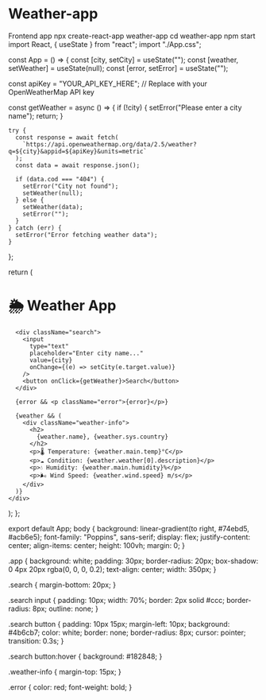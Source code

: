 # Weather-app
Frontend app
npx create-react-app weather-app
cd weather-app
npm start
import React, { useState } from "react";
import "./App.css";

const App = () => {
  const [city, setCity] = useState("");
  const [weather, setWeather] = useState(null);
  const [error, setError] = useState("");

  const apiKey = "YOUR_API_KEY_HERE"; // Replace with your OpenWeatherMap API key

  const getWeather = async () => {
    if (!city) {
      setError("Please enter a city name");
      return;
    }

    try {
      const response = await fetch(
        `https://api.openweathermap.org/data/2.5/weather?q=${city}&appid=${apiKey}&units=metric`
      );
      const data = await response.json();

      if (data.cod === "404") {
        setError("City not found");
        setWeather(null);
      } else {
        setWeather(data);
        setError("");
      }
    } catch (err) {
      setError("Error fetching weather data");
    }
  };

  return (
    <div className="app">
      <h1>🌦️ Weather App</h1>

      <div className="search">
        <input
          type="text"
          placeholder="Enter city name..."
          value={city}
          onChange={(e) => setCity(e.target.value)}
        />
        <button onClick={getWeather}>Search</button>
      </div>

      {error && <p className="error">{error}</p>}

      {weather && (
        <div className="weather-info">
          <h2>
            {weather.name}, {weather.sys.country}
          </h2>
          <p>🌡️ Temperature: {weather.main.temp}°C</p>
          <p>☁️ Condition: {weather.weather[0].description}</p>
          <p>💧 Humidity: {weather.main.humidity}%</p>
          <p>🌬️ Wind Speed: {weather.wind.speed} m/s</p>
        </div>
      )}
    </div>
  );
};

export default App;
body {
  background: linear-gradient(to right, #74ebd5, #acb6e5);
  font-family: "Poppins", sans-serif;
  display: flex;
  justify-content: center;
  align-items: center;
  height: 100vh;
  margin: 0;
}

.app {
  background: white;
  padding: 30px;
  border-radius: 20px;
  box-shadow: 0 4px 20px rgba(0, 0, 0, 0.2);
  text-align: center;
  width: 350px;
}

.search {
  margin-bottom: 20px;
}

.search input {
  padding: 10px;
  width: 70%;
  border: 2px solid #ccc;
  border-radius: 8px;
  outline: none;
}

.search button {
  padding: 10px 15px;
  margin-left: 10px;
  background: #4b6cb7;
  color: white;
  border: none;
  border-radius: 8px;
  cursor: pointer;
  transition: 0.3s;
}

.search button:hover {
  background: #182848;
}

.weather-info {
  margin-top: 15px;
}

.error {
  color: red;
  font-weight: bold;
}

